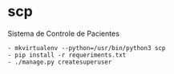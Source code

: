 # scp
Sistema de Controle de Pacientes

    - mkvirtualenv --python=/usr/bin/python3 scp
    - pip install -r requeriments.txt
    - ./manage.py createsuperuser
